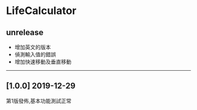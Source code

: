 # LifeCalculator

## unrelease

- 增加英文的版本
- 偵測輸入值的錯誤
- 增加快速移動及垂直移動

----

## [1.0.0] 2019-12-29

第1版發佈,基本功能測試正常

